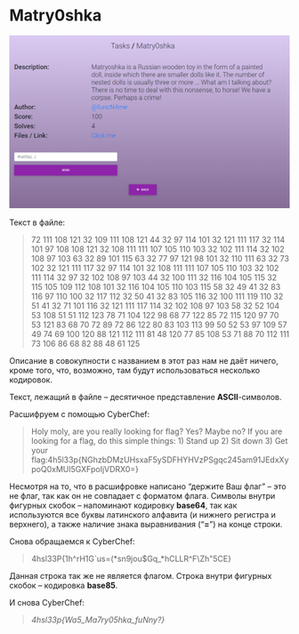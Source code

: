 # Matry0shka

![Task](img/view_task.png)

Текст в файле: 
>72 111 108 121 32 109 111 108 121 44 32 97 114 101 32 121 111 117 32 114 101 97 108 108 121 32 108 111 111 107 105 110 103 32 102 111 114 32 102 108 97 103 63 32 89 101 115 63 32 77 97 121 98 101 32 110 111 63 32 73 102 32 121 111 117 32 97 114 101 32 108 111 111 107 105 110 103 32 102 111 114 32 97 32 102 108 97 103 44 32 100 111 32 116 104 105 115 32 115 105 109 112 108 101 32 116 104 105 110 103 115 58 32 49 41 32 83 116 97 110 100 32 117 112 32 50 41 32 83 105 116 32 100 111 119 110 32 51 41 32 71 101 116 32 121 111 117 114 32 102 108 97 103 58 32 52 104 53 108 51 51 112 123 78 71 104 122 98 68 77 122 85 72 115 120 97 70 53 121 83 68 70 72 89 72 86 122 80 83 103 113 99 50 52 53 97 109 57 49 74 69 100 120 88 121 112 111 81 48 120 77 85 108 53 71 88 70 112 111 73 106 86 68 82 88 48 61 125


Описание в совокупности с названием в этот раз нам не даёт ничего, кроме того, что, возможно, там будут использоваться несколько кодировок.

Текст, лежащий в файле – десятичное представление **ASCII**-символов. 

Расшифруем с помощью CyberChef:
>Holy moly, are you really looking for flag? Yes? Maybe no? If you are looking for a flag, do this simple things: 1) Stand up 2) Sit down 3) Get your flag:4h5l33p{NGhzbDMzUHsxaF5ySDFHYHVzPSgqc245am91JEdxXypoQ0xMUl5GXFpoIjVDRX0=}

Несмотря на то, что в расшифровке написано “держите Ваш флаг” – это не флаг, так как он не совпадает с форматом флага. Символы внутри фигурных скобок – напоминают кодировку **base64**, так как используются все буквы латинского алфавита (и нижнего регистра и верхнего), а также наличие знака выравнивания (“**=**”) на конце строки.

Снова обращаемся к CyberChef:
>4hsl33P{1h^rH1G`us=(*sn9jou$Gq_*hCLLR^F\Zh"5CE}

Данная строка так же не является флагом. Строка внутри фигурных скобок – кодировка **base85**.

И снова CyberChef:
>*4hsl33p{Wa5_Ma7ry05hka_fuNny?}*


